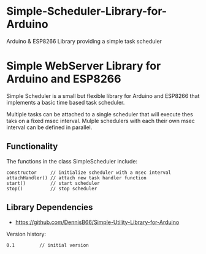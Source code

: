 # Simple-Scheduler-Library-for-Arduino
Arduino & ESP8266 Library providing a simple task scheduler
# Simple WebServer Library for Arduino and ESP8266

Simple Scheduler is a small but flexible library for Arduino and ESP8266 that implements a basic time based task scheduler.

Multiple tasks can be attached to a single scheduler that will execute thes taks on a fixed msec interval. Mulple schedulers with each their own msec interval can be defined in parallel.


## Functionality
The functions in the class SimpleScheduler include:
```
constructor     // initialize scheduler with a msec interval
attachHandler() // attach new task handler function
start()         // start scheduler
stop()          // stop scheduler
```

## Library Dependencies

- https://github.com/DennisB66/Simple-Utility-Library-for-Arduino

Version history:
```
0.1			// initial version
```
